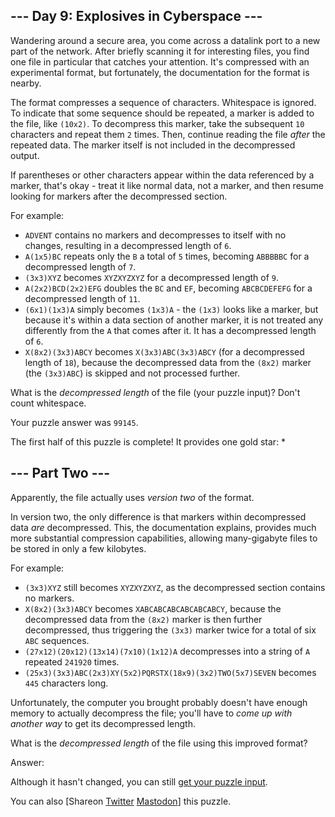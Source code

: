 \--- Day 9: Explosives in Cyberspace ---
----------

Wandering around a secure area, you come across a datalink port to a new part of the network. After briefly scanning it for interesting files, you find one file in particular that catches your attention. It's compressed with an experimental format, but fortunately, the documentation for the format is nearby.

The format compresses a sequence of characters. Whitespace is ignored. To indicate that some sequence should be repeated, a marker is added to the file, like `(10x2)`. To decompress this marker, take the subsequent `10` characters and repeat them `2` times. Then, continue reading the file *after* the repeated data. The marker itself is not included in the decompressed output.

If parentheses or other characters appear within the data referenced by a marker, that's okay - treat it like normal data, not a marker, and then resume looking for markers after the decompressed section.

For example:

* `ADVENT` contains no markers and decompresses to itself with no changes, resulting in a decompressed length of `6`.
* `A(1x5)BC` repeats only the `B` a total of `5` times, becoming `ABBBBBC` for a decompressed length of `7`.
* `(3x3)XYZ` becomes `XYZXYZXYZ` for a decompressed length of `9`.
* `A(2x2)BCD(2x2)EFG` doubles the `BC` and `EF`, becoming `ABCBCDEFEFG` for a decompressed length of `11`.
* `(6x1)(1x3)A` simply becomes `(1x3)A` - the `(1x3)` looks like a marker, but because it's within a data section of another marker, it is not treated any differently from the `A` that comes after it. It has a decompressed length of `6`.
* `X(8x2)(3x3)ABCY` becomes `X(3x3)ABC(3x3)ABCY` (for a decompressed length of `18`), because the decompressed data from the `(8x2)` marker (the `(3x3)ABC`) is skipped and not processed further.

What is the *decompressed length* of the file (your puzzle input)? Don't count whitespace.

Your puzzle answer was `99145`.

The first half of this puzzle is complete! It provides one gold star: \*

\--- Part Two ---
----------

Apparently, the file actually uses *version two* of the format.

In version two, the only difference is that markers within decompressed data *are* decompressed. This, the documentation explains, provides much more substantial compression capabilities, allowing many-gigabyte files to be stored in only a few kilobytes.

For example:

* `(3x3)XYZ` still becomes `XYZXYZXYZ`, as the decompressed section contains no markers.
* `X(8x2)(3x3)ABCY` becomes `XABCABCABCABCABCABCY`, because the decompressed data from the `(8x2)` marker is then further decompressed, thus triggering the `(3x3)` marker twice for a total of six `ABC` sequences.
* `(27x12)(20x12)(13x14)(7x10)(1x12)A` decompresses into a string of `A` repeated `241920` times.
* `(25x3)(3x3)ABC(2x3)XY(5x2)PQRSTX(18x9)(3x2)TWO(5x7)SEVEN` becomes `445` characters long.

Unfortunately, the computer you brought probably doesn't have enough memory to actually decompress the file; you'll have to *come up with another way* to get its decompressed length.

What is the *decompressed length* of the file using this improved format?

Answer:

Although it hasn't changed, you can still [get your puzzle input](9/input).

You can also [Shareon [Twitter](https://twitter.com/intent/tweet?text=I%27ve+completed+Part+One+of+%22Explosives+in+Cyberspace%22+%2D+Day+9+%2D+Advent+of+Code+2016&url=https%3A%2F%2Fadventofcode%2Ecom%2F2016%2Fday%2F9&related=ericwastl&hashtags=AdventOfCode) [Mastodon](javascript:void(0);)] this puzzle.